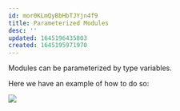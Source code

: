 ```yaml
---
id: mor0KLmQyBbHbTJYjn4f9
title: Parameterized Modules
desc: ''
updated: 1645196435803
created: 1645195971970
---
```

Modules can be parameterized by type variables. 

Here we have an example of how to do so:

![](/assets/images/2022-02-18-15-57-33.png)
